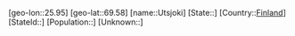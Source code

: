 ﻿---
location: [69.58,25.95]
type: City
tags:
- geo/City


SpocWebEntityId: 35147
isDeleted: false
confidential: public

---
[geo-lon::25.95]
[geo-lat::69.58]
[name::Utsjoki]
[State::]
[Country::[Finland](geo/Continent/Europe/Finland.md)]
[StateId::]
[Population::]
[Unknown::]

